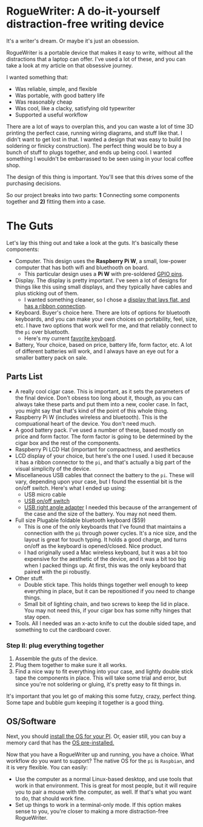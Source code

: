 # RogueWriter: A do-it-yourself distraction-free writing device

It's a writer's dream. Or maybe it's just an obsession. 

RogueWriter is a portable device that makes it easy to write, without all the distractions 
that a laptop can offer. I've used a lot of these, and you can take a look at my
article on that obsessive journey.

I wanted something that:

- Was reliable, simple, and flexible
- Was portable, with good battery life
- Was reasonably cheap 
- Was cool, like a clacky, satisfying old typewriter 
- Supported a useful workflow

There are a lot of ways to overplan this, and you can waste a lot of time 3D
printing the perfect case, running wiring diagrams, and stuff like that. 
I didn't want to get lost in that. 
I wanted a design that was easy to build (no soldering or finicky construction). 
The perfect thing would be to buy a bunch of stuff to plugs together, and
ends up being cool. I wanted something I wouldn't be embarrassed to be seen 
using in your local coffee shop.

The design of this thing is important. You'll see that this drives some of 
the purchasing decisions.

So our project breaks into two parts: **1** Connecting some components together 
and **2)** fitting them into a case.

# The Guts

Let's lay this thing out and take a look at the guts. It's basically these
components:

- Computer. This design uses the **Raspberry Pi W**, a small, low-power computer
  that has both wifi and bluethooth on board.
    - This particular design uses a **Pi W** with pre-soldered [GPIO
      pins](https://www.amazon.com/Raspberry-Pi-Zero-WH-Pre-soldered/dp/B07B8MMD3V).
- Display. The display is pretty important. I've seen a lot of designs for
  things like this using small displays, and they typically have cables and plus
  sticking out of them.
	- I wanted something cleaner, so I chose a [display that lays flat, and has a ribbon connection](https://www.amazon.com/gp/product/B0716RVNTS/ref=ppx_yo_dt_b_search_asin_title?ie=UTF8&psc=1).
- Keyboard. Buyer's choice here. There are lots of options for bluetooth
  keyboards, and you can make your own choices on portability, feel, size, etc.
  I have two options that work well for me, and that reliably connect to the
  `pi` over bluetooth.
	- Here's my current [favorite keyboard](https://www.amazon.com/gp/product/B019PIXO78/ref=ppx_yo_dt_b_search_asin_title?ie=UTF8&psc=1).
- Battery, Your choice, based on price, battery life, form factor, etc. A lot of
  different batteries will work, and I always have an eye out for a smaller
  battery pack on sale. 

## Parts List

- A really cool cigar case. This is important, as it sets the parameters of the
  final device. Don't obsess too long about it, though, as you can always take
  these parts and put them into a new, cooler case. In fact, you might say that
  that's kind of the point of this whole thing.
- Raspberry Pi W (includes wireless and bluetooth). This is the compuational
  heart of the device. You don't need much.
- A good battery pack. I've used a number of these, based mostly on price and
  form factor. The form factor is going to be determined by the cigar box and
  the rest of the components.
- Raspberry Pi LCD Hat (important for compactness, and aesthetics
- LCD display of your choice, but here's the one I used. I used it because it
  has a ribbon connector to the `pi`, and that's actually a big part of the
  visual simplicity of the device.
- Miscellaneous USB cables that connect the battery to the `pi`. These will
  vary, depending upon your case, but I found the essential bit is the on/off
  switch. Here's what I ended up using:
    - USB micro cable
    - [USB on/off switch](https://www.amazon.com/gp/product/B07CTHKXDW/ref=ppx_yo_dt_b_search_asin_title?ie=UTF8&psc=1)
    - [USB right angle adapter](https://www.amazon.com/gp/product/B01C6031MA/ref=ppx_yo_dt_b_search_asin_title?ie=UTF8&psc=1) I needed this because of the arrangement of the case
      and the size of the battery. You may not need them.
- Full size Plugable foldable bluetooth keyboard ($59)
    - This is one of the only keyboards that I've found that maintains
      a connection with the `pi` through power cycles. It's a nice size, and the
      layout is great for touch typing. It holds a good charge, and turns on/off
      as the keyboard is opened/closed. Nice product.
    - I had originally used a Mac wireless keyboard, but it was a bit too
      expensive for the aesthetic of the device, and it was a bit too big when
      I packed things up. At first, this was the only keyboard that paired with
      the pi robustly.
- Other stuff.
    - Double stick tape. This holds things together well enough to keep
      everything in place, but it can be repositioned if you need to change
      things.
    - Small bit of lighting chain, and two screws to keep the lid in place. You
      may not need this, if your cigar box has some nifty hinges that stay open.
- Tools. All I needed was an x-acto knife to cut the double sided tape, and 
  something to cut the cardboard cover.

### Step II: plug everything together

1. Assemble the guts of the device.
2. Plug them together to make sure it all works.
3. Find a nice way to fit everything into your case, and lightly double stick
tape the components in place. This will take some trial and error, but since
you're not soldering or gluing, it's pretty easy to fit things in.

It's important that you let go of making this some futzy, crazy, perfect thing.
Some tape and bubble gum keeping it together is a good thing.

## OS/Software

Next, you should [install the OS for your PI](http://someplace.html). Or, easier
still, you can buy a memory card that has the [OS
pre-installed.](http://someplace.html)

Now that you have a RogueWriter up and running, you have a choice. What workflow
do you want to support? The native OS for the `pi` is `Raspbian`, and it is
very flexible. You can easily:
    
- Use the computer as a normal Linux-based desktop, and use tools that work in
  that environment. This is great for most people, but it will require you to
  pair a mouse with the computer, as well. If that's what you want to do, that
  should work fine.
- Set up things to work in a terminal-only mode. If this option makes sense to
  you, you're closer to making a more distraction-free RogueWriter. 


